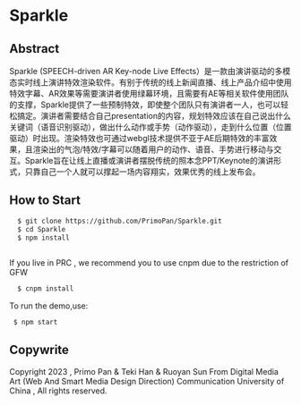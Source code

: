 # Sparkle
## Abstract
Sparkle (SPEECH-driven AR Key-node Live Effects）是一款由演讲驱动的多模态实时线上演讲特效渲染软件。有别于传统的线上新闻直播、线上产品介绍中使用特效字幕、AR效果等需要演讲者使用绿幕环境，且需要有AE等相关软件使用团队的支撑，Sparkle提供了一些预制特效，即使整个团队只有演讲者一人，也可以轻松搞定。演讲者需要结合自己presentation的内容，规划特效应该在自己说出什么关键词（语音识别驱动），做出什么动作或手势（动作驱动），走到什么位置（位置驱动）时出现。渲染特效也可通过webgl技术提供不亚于AE后期特效的丰富效果，且渲染出的气泡/特效/字幕可以随着用户的动作、语音、手势进行移动与交互。Sparkle旨在让线上直播或演讲者摆脱传统的照本念PPT/Keynote的演讲形式，只靠自己一个人就可以撑起一场内容翔实，效果优秀的线上发布会。

## How to Start

```bash
  $ git clone https://github.com/PrimoPan/Sparkle.git
  $ cd Sparkle
  $ npm install
  
```
  If you live in PRC , we recommend you to use cnpm due to the restriction of GFW

```bash
  $ cnpm install
```

To run the demo,use:
```bash
 $ npm start
 ```
## Copywrite
Copyright 2023 , Primo Pan & Teki Han & Ruoyan Sun From Digital Media Art (Web And Smart Media Design Direction) Communication University of China , All rights reserved.
